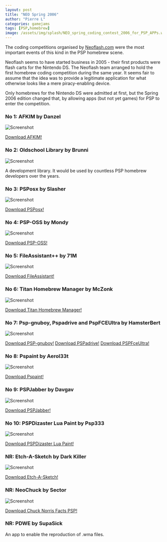 ```yaml
---
layout: post
title: "NEO Spring 2006"
author: "Pierre L"
categories: gamejams
tags: [PSP,homebrew]
image: /assets/img/splash/NEO_spring_coding_contest_2006_for_PSP_APPs.webp
---
```


The coding competitions organised by [Neoflash.com](https://www.neoflash.com/) were the most important events of this kind in the PSP homebrew scene. 

Neoflash seems to have started business in 2005 - their first products were flash carts for the Nintendo DS. The Neoflash team arranged to hold the first homebrew coding competition during the same year. It seems fair to assume that the idea was to provide a legitimate application for what otherwise looks like a mere piracy-enabling device.

Only homebrews for the Nintendo DS were admitted at first, but the Spring 2006 edition changed that, by allowing apps (but not yet games) for PSP to enter the competition.

### No 1: AFKIM by Danzel

![Screenshot](https://github.com/PSP-Archive/PSP-Archive.github.io/raw/gh-pages/assets/img/snaps/20210721202103.webp)

<a href="https://archive.org/details/afkim.7z">Download AFKIM!</a>

### No 2: Oldschool Library by Brunni

![Screenshot](https://github.com/PSP-Archive/PSP-Archive.github.io/raw/gh-pages/assets/img/snaps/LOGO00305_00000.webp)

A development library. It would be used by countless PSP homebrew developers over the years.

### No 3: PSPosx by Slasher

![Screenshot](https://github.com/PSP-Archive/PSP-Archive.github.io/raw/gh-pages/assets/img/snaps/psposx.webp)

<a href="https://archive.org/details/psposx.-7z">Download PSPosx!</a>

### No 4: PSP-OSS by Mondy

![Screenshot](https://github.com/PSP-Archive/PSP-Archive.github.io/raw/gh-pages/assets/img/snaps/psposs.webp)

<a href="https://archive.org/details/psp-oss-0.3-neo-flash.-7z">Download PSP-OSS!</a>

### No 5: FileAssistant++ by 71M

![Screenshot](https://github.com/PSP-Archive/PSP-Archive.github.io/raw/gh-pages/assets/img/snaps/FILE01565_00000.webp)

<a href="https://archive.org/details/file-assistant-3-xx.-7z">Download FileAssistant!</a>

### No 6: Titan Homebrew Manager by McZonk

![Screenshot](https://github.com/PSP-Archive/PSP-Archive.github.io/raw/gh-pages/assets/img/snaps/HMHO00213_00000.webp)

<a href="https://archive.org/details/homebrew-manager.7z">Download Titan Homebrew Manager!</a>

### No 7: Psp-gnuboy, Pspadrive and PspFCEUltra by HamsterBert

![Screenshot](https://github.com/PSP-Archive/PSP-Archive.github.io/raw/gh-pages/assets/img/snaps/PSPG01431_00000.webp)

<a href="https://archive.org/details/pspgnuboy_rls.7z">Download PSP-gnuboy!</a>
<a href="https://archive.org/details/pspadrive.7z">Download PSPadrive!</a>
<a href="https://archive.org/details/pspfceultra_rls_2.7z">Download PSPFceUltra!</a>

### No 8: Pspaint by Aerol33t

![Screenshot](https://github.com/PSP-Archive/PSP-Archive.github.io/raw/gh-pages/assets/img/snaps/PSPA00936_00000.webp)

<a href="https://archive.org/details/pspaintv-003.7z">Download Pspaint!</a>

### No 9: PSPJabber by Davgav

![Screenshot](https://github.com/PSP-Archive/PSP-Archive.github.io/raw/gh-pages/assets/img/snaps/pspjabber.webp)

<a href="https://archive.org/details/jab.-7z">Download PSPJabber!</a>

### No 10: PSPDizaster Lua Paint by Psp333

![Screenshot](https://github.com/PSP-Archive/PSP-Archive.github.io/raw/gh-pages/assets/img/snaps/PDLP00726_00000.webp)

<a href="https://archive.org/details/pdlp-v-4.0.7z">Download PSPDizaster Lua Paint!</a>

### NR: Etch-A-Sketch by Dark Killer

![Screenshot](https://github.com/PSP-Archive/PSP-Archive.github.io/raw/gh-pages/assets/img/snaps/ETCH01394_00000.webp)

<a href="https://archive.org/details/etch-asketch-1.0-dk.-7z">Download Etch-A-Sketch!</a>

### NR: NeoChuck by Sector

![Screenshot](https://github.com/PSP-Archive/PSP-Archive.github.io/raw/gh-pages/assets/img/snaps/CHUC01234_00000.webp)

<a href="https://archive.org/details/chuck-facts-psp.-7z">Download Chuck Norris Facts PSP!</a>

### NR: PDWE by SupaSick

An app to enable the reproduction of .wma files.
